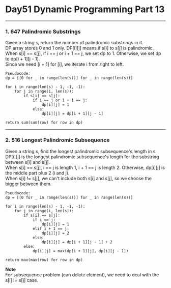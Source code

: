 # Day51 Dynamic Programming Part 13

---

### 1. 647 Palindromic Substrings
Given a string s, return the number of palindromic substrings in it.  
DP array stores 0 and 1 only. DP[i][j] means if s[i] to s[j] is palindromic.  
When s[i] == s[j], if i == j or i + 1 == j, we set dp to 1. Otherwise, we set dp to dp[i + 1][j - 1].  
Since we need [i + 1] for [i], we iterate i from right to left.  

```
Pseudocode:
dp = [[0 for _ in range(len(s))] for _ in range(len(s))]

for i in range(len(s) - 1, -1, -1):
    for j in range(i, len(s)):
        if s[i] == s[j]:
            if i == j or i + 1 == j:
                dp[i][j] = 1
            else:
                dp[i][j] = dp[i + 1][j - 1]

return sum(sum(row) for row in dp)
```

---

### 2. 516 Longest Palindromic Subsequence
Given a string s, find the longest palindromic subsequence's length in s.  
DP[i][j] is the longest palindromic subsequence's length for the substring between s[i] and s[j].  
When s[i] == s[j], i == j is length 1, i + 1 == j is length 2. Otherwise, dp[i][j] is the middle part plus 2 (i and j).  
When s[i] != s[j], we can't include both s[i] and s[j], so we choose the bigger between them.  

```
Pseudocode:
dp = [[0 for _ in range(len(s))] for _ in range(len(s))]

for i in range(len(s) - 1, -1, -1):
    for j in range(i, len(s)):
        if s[i] == s[j]:
            if i == j:
                dp[i][j] = 1
            elif i + 1 == j:
                dp[i][j] = 2
            else:
                dp[i][j] = dp[i + 1][j - 1] + 2
        else:
            dp[i][j] = max(dp[i + 1][j], dp[i][j - 1])

return max(max(row) for row in dp)
```
**Note**  
For subsequence problem (can delete element), we need to deal with the s[i] != s[j] case.  
